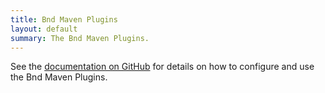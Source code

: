 ```yaml
---
title: Bnd Maven Plugins
layout: default
summary: The Bnd Maven Plugins.
---
```


See the [documentation on GitHub][1] for details on how to configure and
use the Bnd Maven Plugins.

[1]: https://github.com/bndtools/bnd/blob/master/maven/README.md

